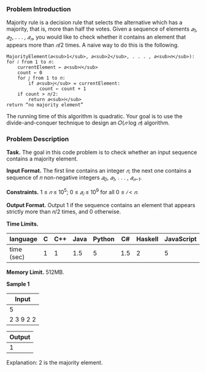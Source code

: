 ﻿### Problem Introduction

Majority rule is a decision rule that selects the alternative which has a majority,
that is, more than half the votes.
Given a sequence of elements *𝑎<sub>1</sub>*, *𝑎<sub>2</sub>*, . . . , *𝑎<sub>𝑛</sub>*, you would like to check whether
it contains an element that appears more than *𝑛*/2 times. A naive way to do
this is the following.

    MajorityElement(𝑎<sub>1</sub>, 𝑎<sub>2</sub>, . . . , 𝑎<sub>𝑛</sub>):
    for 𝑖 from 1 to 𝑛:
        currentElement ← 𝑎<sub>𝑖</sub>
        count ← 0
        for 𝑗 from 1 to 𝑛:
            if 𝑎<sub>𝑗</sub> = currentElement:
                count ← count + 1
        if count > 𝑛/2:
            return 𝑎<sub>𝑖</sub>
    return “no majority element”

The running time of this algorithm is quadratic. Your goal is to use the divide-and-conquer technique to
design an 𝑂(*𝑛* log *𝑛*) algorithm.

### Problem Description

**Task.** The goal in this code problem is to check whether an input sequence contains a majority element.

**Input Format.** The first line contains an integer *𝑛*, the next one contains a sequence of 𝑛 non-negative
integers *𝑎<sub>0</sub>*, *𝑎<sub>1</sub>*, . . . , *𝑎<sub>𝑛−1</sub>*.

**Constraints.** 1 ≤ *𝑛* ≤ 10<sup>5</sup>; 0 ≤ *𝑎<sub>𝑖</sub>* ≤ 10<sup>9</sup> for all 0 ≤ *𝑖* < *𝑛*.

**Output Format.** Output 1 if the sequence contains an element that appears strictly more than 𝑛/2 times,
and 0 otherwise.

**Time Limits.** 

| language | C | C++ | Java | Python | C# | Haskell | JavaScript | Ruby | Scala |
| ------------ | ------------ | ------------ | ------------ | ------------ | ------------ | ------------ | ------------ | ------------ | ------------ |
| time (sec) | 1 | 1 | 1.5 | 5 | 1.5 | 2 | 5 | 5 | 3 |

**Memory Limit.** 512MB.

**Sample 1**

|Input|
|-----|
|5|
|2 3 9 2 2|

|Output|
|------|
|1|

Explanation: 2 is the majority element.